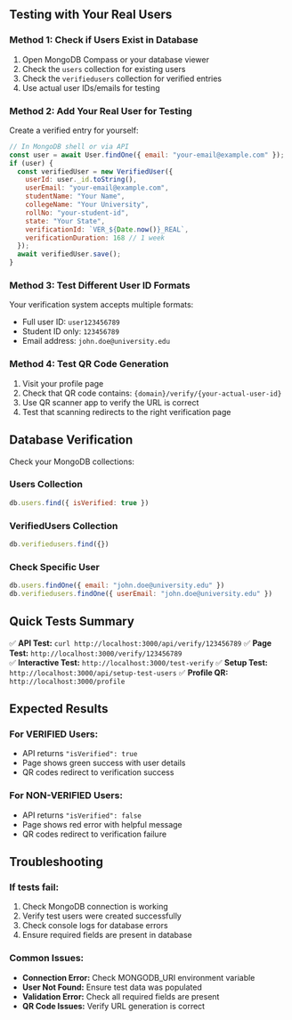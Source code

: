 ## Testing with Your Real Users

### Method 1: Check if Users Exist in Database
1. Open MongoDB Compass or your database viewer
2. Check the `users` collection for existing users
3. Check the `verifiedusers` collection for verified entries
4. Use actual user IDs/emails for testing

### Method 2: Add Your Real User for Testing
Create a verified entry for yourself:

```javascript
// In MongoDB shell or via API
const user = await User.findOne({ email: "your-email@example.com" });
if (user) {
  const verifiedUser = new VerifiedUser({
    userId: user._id.toString(),
    userEmail: "your-email@example.com",
    studentName: "Your Name",
    collegeName: "Your University",
    rollNo: "your-student-id",
    state: "Your State",
    verificationId: `VER_${Date.now()}_REAL`,
    verificationDuration: 168 // 1 week
  });
  await verifiedUser.save();
}
```

### Method 3: Test Different User ID Formats
Your verification system accepts multiple formats:
- Full user ID: `user123456789`
- Student ID only: `123456789`
- Email address: `john.doe@university.edu`

### Method 4: Test QR Code Generation
1. Visit your profile page
2. Check that QR code contains: `{domain}/verify/{your-actual-user-id}`
3. Use QR scanner app to verify the URL is correct
4. Test that scanning redirects to the right verification page

## Database Verification
Check your MongoDB collections:

### Users Collection
```javascript
db.users.find({ isVerified: true })
```

### VerifiedUsers Collection  
```javascript
db.verifiedusers.find({})
```

### Check Specific User
```javascript
db.users.findOne({ email: "john.doe@university.edu" })
db.verifiedusers.findOne({ userEmail: "john.doe@university.edu" })
```

## Quick Tests Summary

✅ **API Test:** `curl http://localhost:3000/api/verify/123456789`
✅ **Page Test:** `http://localhost:3000/verify/123456789`  
✅ **Interactive Test:** `http://localhost:3000/test-verify`
✅ **Setup Test:** `http://localhost:3000/api/setup-test-users`
✅ **Profile QR:** `http://localhost:3000/profile`

## Expected Results

### For VERIFIED Users:
- API returns `"isVerified": true`
- Page shows green success with user details
- QR codes redirect to verification success

### For NON-VERIFIED Users:
- API returns `"isVerified": false`
- Page shows red error with helpful message
- QR codes redirect to verification failure

## Troubleshooting

### If tests fail:
1. Check MongoDB connection is working
2. Verify test users were created successfully
3. Check console logs for database errors
4. Ensure required fields are present in database

### Common Issues:
- **Connection Error:** Check MONGODB_URI environment variable
- **User Not Found:** Ensure test data was populated
- **Validation Error:** Check all required fields are present
- **QR Code Issues:** Verify URL generation is correct
